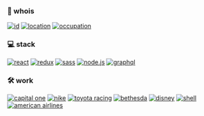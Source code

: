 ### :floppy_disk: whois
[![id](https://img.shields.io/badge/id-Jonathan%20Masiello-black?style=for-the-badge)](http://M4513LL0.com) 
[![location](https://img.shields.io/badge/location-Rocky%20Mountains-black?style=for-the-badge)](https://en.wikipedia.org/wiki/Rocky_Mountains) 
[![occupation](https://img.shields.io/badge/occupation-UI%20Architect-black?style=for-the-badge)](http://m4513ll0.com/blog/ui-architect)

### :computer: stack
[![react](https://img.shields.io/badge/react-black?style=for-the-badge&logo=react)](https://reactjs.org) 
[![redux](https://img.shields.io/badge/redux-black?style=for-the-badge&logo=redux)](https://redux.js.org) 
[![sass](https://img.shields.io/badge/sass-black?style=for-the-badge&logo=sass)](https://sass-lang.com/) 
[![node.js](https://img.shields.io/badge/node-black?style=for-the-badge&logo=node.js)](https://nodejs.org/) 
[![graphql](https://img.shields.io/badge/graphql-black?style=for-the-badge&logo=graphql)](https://graphql.org/)

### :hammer_and_wrench: work
[![capital one](https://img.shields.io/badge/capital%20one-black?style=for-the-badge)](https://www.capitalone.com/) 
[![nike](https://img.shields.io/badge/nike-black?style=for-the-badge)](https://nike.com) 
[![toyota racing](https://img.shields.io/badge/toyota%20racing-black?style=for-the-badge)](https://www.trdusa.com/) 
[![bethesda](https://img.shields.io/badge/bethesda-black?style=for-the-badge)](https://bethesda.net)
[![disney](https://img.shields.io/badge/disney-black?style=for-the-badge)](https://disney.com)
[![shell](https://img.shields.io/badge/shell-black?style=for-the-badge)](https://shell.com)
[![american airlines](https://img.shields.io/badge/american%20airlines-black?style=for-the-badge)](https://aa.com)
